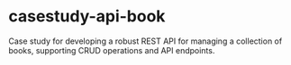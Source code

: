# casestudy-api-book
Case study for developing a robust REST API for managing a collection of books, supporting CRUD operations and API endpoints.
